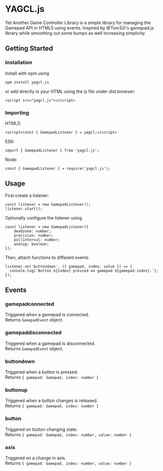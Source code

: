 # YAGCL.js
Yet Another Game Controller Library is a simple library for managing the Gamepad API in HTML5 using events. Inspired by @Tom32i's gamepad.js library while smoothing out some bumps as well increasing simplicity.

## Getting Started
### Installation
Install with npm using 
```
npm install yagcl.js
```
or add directly in your HTML using the js file under dist.browser:
```
<script src="yagcl.js"></script>
```
### Importing
HTML5:
```
<script>const { GamepadListener } = yagcl;</script>
```

ES6:
```
import { GamepadListener } from 'yagcl.js';
```

Node:
```
const { GamepadListener } = require('yagcl.js');
```

## Usage
First create a listener:
```
const listener = new GamepadListener();
listener.start();
```
Optionally configure the listener using
```
const listener = new GamepadListener({
    deadzone: number;
    precision: number;
    pollInterval: number;
    analog: boolean;
});
```
Then, attach functions to different events
```
listener.on('buttondown', ({ gamepad, index, value }) => {
  console.log(`Button ${index} pressed on gamepad ${gamepad.index}.`);
});
```

## Events
### gamepadconnected
Triggered when a gamepad is connected.
<br>
Returns `GamepadEvent` object.
### gamepaddisconnected
Triggered when a gamepad is disconnected.
<br>
Returns `GamepadEvent` object.
### buttondown
Triggered when a button is pressed.
<br>
Returns `{ gamepad: Gamepad, index: number }`
### buttonup
Triggered when a button changes is released.
<br>
Returns `{ gamepad: Gamepad, index: number }`
### button
Triggered on button changing state.
<br>
Returns `{ gamepad: Gamepad, index: number, value: number }`
### axis
Triggered on a change in axis.
<br>
Returns `{ gamepad: Gamepad, index: number, value: number }`
